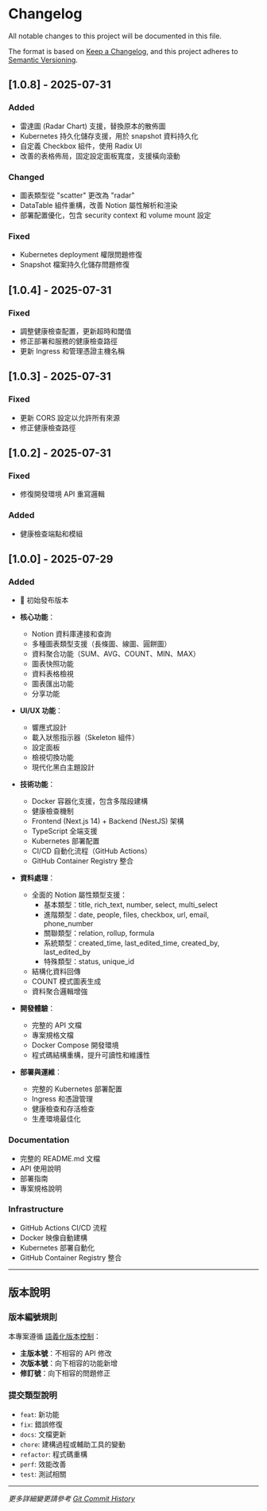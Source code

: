 # Changelog

All notable changes to this project will be documented in this file.

The format is based on [Keep a Changelog](https://keepachangelog.com/en/1.0.0/),
and this project adheres to [Semantic Versioning](https://semver.org/spec/v2.0.0.html).

## [1.0.8] - 2025-07-31

### Added

- 雷達圖 (Radar Chart) 支援，替換原本的散佈圖
- Kubernetes 持久化儲存支援，用於 snapshot 資料持久化
- 自定義 Checkbox 組件，使用 Radix UI
- 改善的表格佈局，固定設定面板寬度，支援橫向滾動

### Changed

- 圖表類型從 "scatter" 更改為 "radar"
- DataTable 組件重構，改善 Notion 屬性解析和渲染
- 部署配置優化，包含 security context 和 volume mount 設定

### Fixed

- Kubernetes deployment 權限問題修復
- Snapshot 檔案持久化儲存問題修復

## [1.0.4] - 2025-07-31

### Fixed

- 調整健康檢查配置，更新超時和閾值
- 修正部署和服務的健康檢查路徑
- 更新 Ingress 和管理憑證主機名稱

## [1.0.3] - 2025-07-31

### Fixed

- 更新 CORS 設定以允許所有來源
- 修正健康檢查路徑

## [1.0.2] - 2025-07-31

### Fixed

- 修復開發環境 API 重寫邏輯

### Added

- 健康檢查端點和模組

## [1.0.0] - 2025-07-29

### Added

- 🎉 初始發布版本
- **核心功能**：

  - Notion 資料庫連接和查詢
  - 多種圖表類型支援（長條圖、線圖、圓餅圖）
  - 資料聚合功能（SUM、AVG、COUNT、MIN、MAX）
  - 圖表快照功能
  - 資料表格檢視
  - 圖表匯出功能
  - 分享功能

- **UI/UX 功能**：

  - 響應式設計
  - 載入狀態指示器（Skeleton 組件）
  - 設定面板
  - 檢視切換功能
  - 現代化黑白主題設計

- **技術功能**：

  - Docker 容器化支援，包含多階段建構
  - 健康檢查機制
  - Frontend (Next.js 14) + Backend (NestJS) 架構
  - TypeScript 全端支援
  - Kubernetes 部署配置
  - CI/CD 自動化流程（GitHub Actions）
  - GitHub Container Registry 整合

- **資料處理**：

  - 全面的 Notion 屬性類型支援：
    - 基本類型：title, rich_text, number, select, multi_select
    - 進階類型：date, people, files, checkbox, url, email, phone_number
    - 關聯類型：relation, rollup, formula
    - 系統類型：created_time, last_edited_time, created_by, last_edited_by
    - 特殊類型：status, unique_id
  - 結構化資料回傳
  - COUNT 模式圖表生成
  - 資料聚合邏輯增強

- **開發體驗**：

  - 完整的 API 文檔
  - 專案規格文檔
  - Docker Compose 開發環境
  - 程式碼結構重構，提升可讀性和維護性

- **部署與運維**：
  - 完整的 Kubernetes 部署配置
  - Ingress 和憑證管理
  - 健康檢查和存活檢查
  - 生產環境最佳化

### Documentation

- 完整的 README.md 文檔
- API 使用說明
- 部署指南
- 專案規格說明

### Infrastructure

- GitHub Actions CI/CD 流程
- Docker 映像自動建構
- Kubernetes 部署自動化
- GitHub Container Registry 整合

---

## 版本說明

### 版本編號規則

本專案遵循 [語義化版本控制](https://semver.org/lang/zh-TW/)：

- **主版本號**：不相容的 API 修改
- **次版本號**：向下相容的功能新增
- **修訂號**：向下相容的問題修正

### 提交類型說明

- `feat`: 新功能
- `fix`: 錯誤修復
- `docs`: 文檔更新
- `chore`: 建構過程或輔助工具的變動
- `refactor`: 程式碼重構
- `perf`: 效能改善
- `test`: 測試相關

---

_更多詳細變更請參考 [Git Commit History](https://github.com/SteveLin100132/notion-chart-generator/commits/master)_
